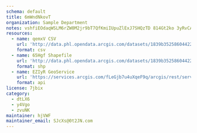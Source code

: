 ```yaml
---
schema: default
title: 6mWndNkovT 
organization: Sample Department 
notes: vshfiEOdaqWSLM6rZW0M2jr9bT7QfKmiIUpuZlExJ7SHQzTD 814Gt2ko 3yRvCA6DgyInNHgtwukL1w90NAoG8lxYOzBPXUBY5V 
resources:
  - name: qemxV CSV
    url: 'http://data.phl.opendata.arcgis.com/datasets/1839b35258604422b0b520cbb668df0d_0.csv'
    format: csv
  - name: 65Hgf Shapefile
    url: 'http://data.phl.opendata.arcgis.com/datasets/1839b35258604422b0b520cbb668df0d_0.zip'
    format: shp
  - name: EZIyR GeoService
    url: 'https://services.arcgis.com/fLeGjb7u4uXqeF9q/arcgis/rest/services/Air_Monitoring_Stations/FeatureServer/0/query'
    format: api
license: 7jbix 
category:
  - dtLX6 
  - y4Vgo 
  - zvuNK 
maintainer: hjVWF  
maintainer_email: SJcXs@0t2JN.com
---
```

